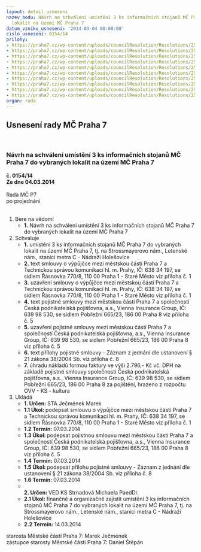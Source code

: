```yaml
---
layout: detail_usneseni
nazev_bodu: Návrh na schválení umístění 3 ks informačních stojanů MČ Praha 7 do vybraných
  lokalit na území MČ Praha 7
datum_vzniku_usneseni: '2014-03-04 00:00:00'
cislo_usneseni: 0154/14
prilohy:
- https://praha7.cz/wp-content/uploads/councilResolution/Resolutions/25227/10-14-vs_tsk_infopanely_2014.docx
- https://praha7.cz/wp-content/uploads/councilResolution/Resolutions/25227/10-14-prilohy_vs_tsk_infopanely_2014.pdf
- https://praha7.cz/wp-content/uploads/councilResolution/Resolutions/25227/10-14-raris_tsk_infostojany.pdf
- https://praha7.cz/wp-content/uploads/councilResolution/Resolutions/25227/10-14-dph_tsk_infostojany.pdf
- https://praha7.cz/wp-content/uploads/councilResolution/Resolutions/25227/10-14-pojistna_smlouva_info_stojany_2014.pdf
- https://praha7.cz/wp-content/uploads/councilResolution/Resolutions/25227/10-14-_vpp_od_1_14_info_stojany_2014.pdf
- https://praha7.cz/wp-content/uploads/councilResolution/Resolutions/25227/10-14-dpp_op_p_1_14_info_stojany_2014.pdf
- https://praha7.cz/wp-content/uploads/councilResolution/Resolutions/25227/10-14-priloha_k_pojistne_smlouve_info_stojany_2014_zaznam_z_jednani.pdf
- https://praha7.cz/wp-content/uploads/councilResolution/Resolutions/25227/10-14-raris_mc_p7_infostojany_2014.pdf
- https://praha7.cz/wp-content/uploads/councilResolution/Resolutions/25227/10-14-or_cpp_infostojany.pdf
organ: rada
---
```

<div id="ucUsn_pList" class="usn">
	<span><h2>Usnesení rady MČ Praha 7 </h2>
<br></span><div class="standBody">
<span><h3>Návrh na schválení umístění 3 ks informačních stojanů MČ Praha 7 do vybraných lokalit na území MČ Praha 7</h3></span><div class="center">
		<strong>č. 0154/14</strong><br>
	</div>
<div class="center">
		<strong>Ze dne 04.03.2014</strong><br><br>
	</div>Rada MČ P7<br> po projednání<br><br><ol>
<li>Bere na vědomí<ul><li>
<strong>1.</strong> Návrh na schválení umístění 3 ks informačních stojanů MČ Praha 7 do vybraných lokalit na území MČ Praha 7</li></ul>
</li>
<li>Schvaluje<ul>
<li>
<strong>1.</strong> umístění 3 ks informačních stojanů MČ Praha 7 do vybraných lokalit na území MČ Praha 7, tj. na Strossmayerovo nám., Letenské nám., stanici metra C - Nádraží Holešovice</li>
<li>
<strong>2.</strong> text smlouvy o výpůjčce mezi městskou částí Praha 7 a Technickou správou komunikací hl. m. Prahy, IČ: 638 34 197, se sídlem Řásnovka 770/8, 110 00 Praha 1 - Staré Město viz příloha č. 1</li>
<li>
<strong>3.</strong> uzavření smlouvy o výpůjčce mezi městskou částí Praha 7 a Technickou správou komunikací hl. m. Prahy, IČ: 638 34 197, se sídlem Řásnovka 770/8, 110 00 Praha 1 - Staré Město viz příloha č. 1</li>
<li>
<strong>4.</strong> text pojistné smlouvy mezi městskou částí Praha 7 a společností Česká podnikatelská pojišťovna, a.s., Vienna Insurance Group, IČ: 639 98 530, se sídlem Pobřežní 665/23, 186 00 Praha 8 viz příloha č. 5</li>
<li>
<strong>5.</strong> uzavření pojistné smlouvy mezi městskou částí Praha 7 a společností Česká podnikatelská pojišťovna, a.s., Vienna Insurance Group, IČ: 639 98 530, se sídlem Pobřežní 665/23, 186 00 Praha 8 viz příloha č. 5</li>
<li>
<strong>6.</strong> text přílohy pojistné smlouvy - Záznam z jednání dle ustanovení § 21 zákona 38/2004 Sb. viz příloha č. 8</li>
<li>
<strong>7.</strong> úhradu nákladů formou faktury ve výši 2.796,- Kč vč. DPH na základě pojistné smlouvy společnosti Česká podnikatelská pojišťovna, a.s., Vienna Insurance Group, IČ: 639 98 530, se sídlem Pobřežní 665/23, 186 00 Praha 8 za pojištění, hrazeno z rozpočtu OVV - KS - kultura</li>
</ul>
</li>
<li>Ukládá<ul>
<li>
<strong>1. Určen: </strong>STA Ječmének Marek</li>
<li>
<strong>1.1 Úkol: </strong>podepsat smlouvu o výpůjčce mezi městskou částí Praha 7 a Technickou správou komunikací hl. m. Prahy, IČ: 638 34 197, se sídlem Řásnovka 770/8, 110 00 Praha 1 - Staré Město viz příloha č. 1</li>
<li>
<strong>1.2 Termín: </strong>07.03.2014</li>
<li>
<strong>1.3 Úkol: </strong>podepsat pojistnou smlouvu mezi městskou částí Praha 7 a společností Česká podnikatelská pojišťovna, a.s., Vienna Insurance Group,  IČ: 639 98 530, se sídlem Pobřežní 665/23, 186 00 Praha 8 viz příloha č. 5</li>
<li>
<strong>1.4 Termín: </strong>07.03.2014</li>
<li>
<strong>1.5 Úkol: </strong>podepsat přílohu pojistné smlouvy - Záznam z jednání dle ustanovení § 21 zákona 38/2004 Sb. viz příloha č. 8</li>
<li>
<strong>1.6 Termín: </strong>07.03.2014</li>
<li>
<strong><br>2. Určen: </strong>VED KS Strnadová Michaela PaedDr.</li>
<li>
<strong>2.1 Úkol: </strong>finančně a organizačně zajistit umístění 3 ks informačních stojanů MČ Praha 7 do vybraných lokalit na území MČ Praha 7, tj. na Strossmayerovo nám., Letenské nám., stanici metra C - Nádraží Holešovice</li>
<li>
<strong>2.2 Termín: </strong>14.03.2014</li>
</ul>
</li>
</ol>starosta Městské části Praha 7: Marek Ječmének<br>zástupce starosty Městské části Praha 7: Daniel Štěpán 
</div>
</div>